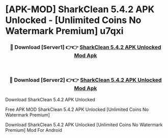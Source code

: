 # [APK-MOD] SharkClean 5.4.2 APK Unlocked - [Unlimited Coins No Watermark Premium] u7qxi



<div align="center">
<h3>🔴 Download [Server1] 👉👉 <a href="https://momento.my/?title=SharkClean_5.4.2_APK_Unlocked">SharkClean 5.4.2 APK Unlocked Mod Apk</a></h3><br>

<h3>🔴 Download [Server2] 👉👉 <a href="https://momento.my/?title=SharkClean_5.4.2_APK_Unlocked">SharkClean 5.4.2 APK Unlocked Mod Apk</a></h3>
</div>



Download SharkClean 5.4.2 APK Unlocked 

Free APK MOD SharkClean 5.4.2 APK Unlocked [Unlimited Coins No Watermark Premium]

Download SharkClean 5.4.2 APK Unlocked [Unlimited Coins No Watermark Premium] Mod For Android
